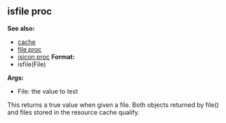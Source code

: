 ## isfile proc
**See also:**
+   [cache](/ref/DM/cache.md) 
+   [file proc](/ref/proc/file.md) 
+   [isicon proc](/ref/proc/isicon.md) <!-- -->
**Format:**
+   isfile(File)
<!-- -->
**Args:**
+   File: the value to test


This returns a true value when given a file. Both objects
returned by file() and files stored in the resource cache qualify.